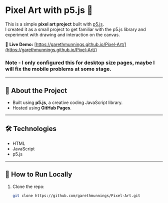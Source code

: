 # Pixel Art with p5.js 🎨

This is a simple **pixel art project** built with [p5.js](https://p5js.org/).  
I created it as a small project to get familiar with the p5.js library and experiment with drawing and interaction on the canvas.

🔗 **Live Demo:** [https://garethmunnings.github.io/Pixel-Art/](https://garethmunnings.github.io/Pixel-Art/)
### Note - I only configured this for desktop size pages, maybe I will fix the mobile problems at some stage.

---

## 🧠 About the Project

- Built using **p5.js**, a creative coding JavaScript library.
- Hosted using **GitHub Pages**.

---

## 🛠️ Technologies

- HTML
- JavaScript
- p5.js

---

## 📁 How to Run Locally

1. Clone the repo:
   ```bash
   git clone https://github.com/garethmunnings/Pixel-Art.git
